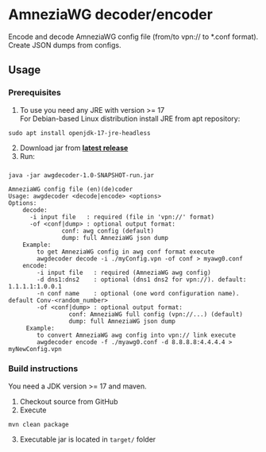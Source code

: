 # AmneziaWG decoder/encoder
Encode and decode AmneziaWG config file (from/to vpn:// to *.conf format).<br>
Create JSON dumps from configs.
## Usage
### Prerequisites
1. To use you need any JRE with version >= 17<br>
For Debian-based Linux distribution install JRE from apt repository:
```shell
sudo apt install openjdk-17-jre-headless
```
2. Download jar from [**latest release**](https://github.com/rakodin/awgdecoder/releases/latest)
3. Run:
### 
```shell
java -jar awgdecoder-1.0-SNAPSHOT-run.jar
```
```text
AmneziaWG config file (en)(de)coder
Usage: awgdecoder <decode|encode> <options>
Options:
    decode:
      -i input file   : required (file in 'vpn://' format)
      -of <conf|dump> : optional output format:
               conf: awg config (default)
               dump: full AmneziaWG json dump
    Example:
        to get AmneziaWG config in awg conf format execute
        awgdecoder decode -i ./myConfig.vpn -of conf > myawg0.conf
    encode:
        -i input file   : required (AmneziaWG awg config)
        -d dns1:dns2    : optional (dns1 dns2 for vpn://). default: 1.1.1.1:1.0.0.1
        -n conf name    : optional (one word configuration name). default Conv-<random_number>
        -of <conf|dump> : optional output format:
                 conf: AmneziaWG full config (vpn://...) (default)
                 dump: full AmneziaWG json dump
     Example:
        to convert AmneziaWG awg config into vpn:// link execute
        awgdecoder encode -f ./myawg0.conf -d 8.8.8.8:4.4.4.4 > myNewConfig.vpn
```
### Build instructions
You need a JDK version >= 17 and maven.
1. Checkout source from GitHub
2. Execute
```shell
mvn clean package
```
3. Executable jar is located in ```target/``` folder